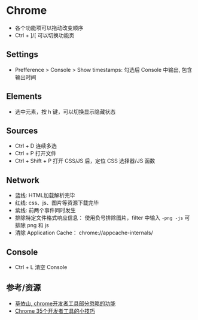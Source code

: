 # Chrome

- 各个功能项可以拖动改变顺序
- Ctrl + ]/[ 可以切换功能页

## Settings

- Prefference > Console > Show timestamps: 勾选后 Console 中输出, 包含输出时间

## Elements

- 选中元素，按 h 键，可以切换显示隐藏状态

## Sources

- Ctrl + D 连续多选
- Ctrl + P 打开文件
- Ctrl + Shift + P 打开 CSS/JS 后，定位 CSS 选择器/JS 函数

## Network

- 蓝线: HTML加载解析完毕
- 红线: css、js、图片等资源下载完毕
- 紫线: 前两个事件同时发生
- 排除特定文件格式响应信息： 使用负号排除图片，filter 中输入 `-png -js` 可排除 png 和 js
- 清除 Application Cache： chrome://appcache-internals/

## Console

- Ctrl + L 清空 Console


## 参考/资源

- [草依山, chrome开发者工具部分忽略的功能](http://jser.me/2015/08/25/chrome%E5%BC%80%E5%8F%91%E8%80%85%E5%B7%A5%E5%85%B7%E9%83%A8%E5%88%86%E5%BF%BD%E7%95%A5%E7%9A%84%E5%8A%9F%E8%83%BD.html)
- [Chrome 35个开发者工具的小技巧](http://www.w3cplus.com/tools/dev-tips.html)